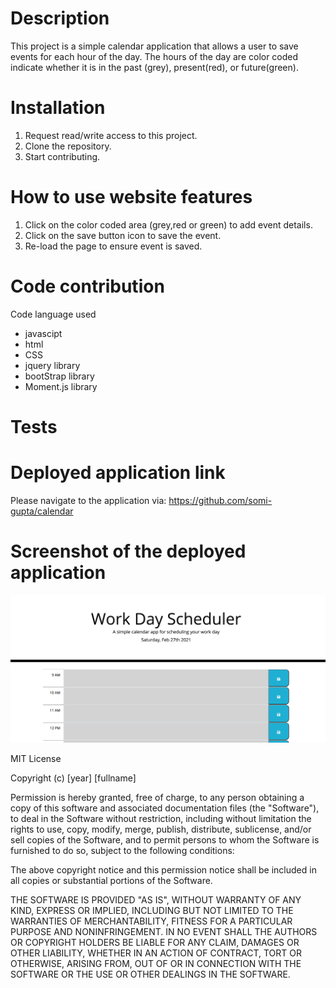 # Description
This project is a simple calendar application that allows a user to save events for each hour of the day. The hours of the day are color coded indicate whether it is in the past (grey), present(red), or future(green).

# Installation
1. Request read/write access to this project.
2. Clone the repository.
3. Start contributing.

# How to use website features
1. Click on the color coded area (grey,red or green) to add event details.
2. Click on the save button icon to save the event.
3. Re-load the page to ensure event is saved.

# Code contribution
Code language used 
- javascipt
- html  
- CSS
- jquery library
- bootStrap library
- Moment.js library

# Tests

# Deployed application link
Please navigate to the application via: https://github.com/somi-gupta/calendar 

# Screenshot of the deployed application
![Calendar](./assets/images/application-screenshot.jpg?raw=true)

MIT License

Copyright (c) [year] [fullname]

Permission is hereby granted, free of charge, to any person obtaining a copy
of this software and associated documentation files (the "Software"), to deal
in the Software without restriction, including without limitation the rights
to use, copy, modify, merge, publish, distribute, sublicense, and/or sell
copies of the Software, and to permit persons to whom the Software is
furnished to do so, subject to the following conditions:

The above copyright notice and this permission notice shall be included in all
copies or substantial portions of the Software.

THE SOFTWARE IS PROVIDED "AS IS", WITHOUT WARRANTY OF ANY KIND, EXPRESS OR
IMPLIED, INCLUDING BUT NOT LIMITED TO THE WARRANTIES OF MERCHANTABILITY,
FITNESS FOR A PARTICULAR PURPOSE AND NONINFRINGEMENT. IN NO EVENT SHALL THE
AUTHORS OR COPYRIGHT HOLDERS BE LIABLE FOR ANY CLAIM, DAMAGES OR OTHER
LIABILITY, WHETHER IN AN ACTION OF CONTRACT, TORT OR OTHERWISE, ARISING FROM,
OUT OF OR IN CONNECTION WITH THE SOFTWARE OR THE USE OR OTHER DEALINGS IN THE
SOFTWARE.